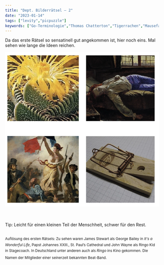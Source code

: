 ```yaml
---
title: "Dept. Bilderrätsel – 2"
date: "2023-01-14"
tags: ["levity","picpuzzle"]
keywords: ["Go-Terminologie","Thomas Chatterton","Tigerrachen","Mausefalle","Go","Freiheit","Henry Wallis","Eugène Delacroix","Beatles"]
---
```


Da das erste Rätsel so sensatinell gut angekommen ist, hier noch eins. Mal sehen wie lange die Ideen reichen.

<img  src="/assets/img/picpuzzle2.webp" alt="Bilderrätsel2">

<br/>
<br/>
<br/>

Tip: Leicht für einen kleinen Teil der Menschheit, schwer für den Rest.
<br/>
<br/>

<sup>Auflösung des ersten Rätsels: Zu sehen waren James Stewart als George Bailey in *It's a Wonderful Life*, Papst Johannes XXIII., St. Paul’s Cathedral und John Wayne als Ringo Kid in Stagecoach. In Deutschland unter anderen auch als *Ringo* ins Kino gekommen. Die Namen der Mitglieder einer seinerzeit bekannten Beat-Band.<sup>


